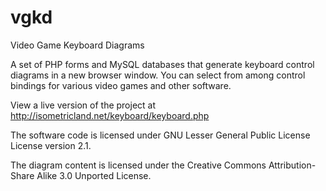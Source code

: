 # vgkd
Video Game Keyboard Diagrams

A set of PHP forms and MySQL databases that generate keyboard control diagrams in a new browser window. You can select from among control bindings for various video games and other software.

View a live version of the project at http://isometricland.net/keyboard/keyboard.php

The software code is licensed under GNU Lesser General Public License License version 2.1.

The diagram content is licensed under the Creative Commons Attribution-Share Alike 3.0 Unported License.
